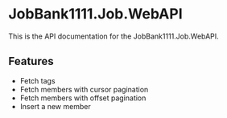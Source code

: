 # JobBank1111.Job.WebAPI

This is the API documentation for the JobBank1111.Job.WebAPI.

## Features

- Fetch tags
- Fetch members with cursor pagination
- Fetch members with offset pagination
- Insert a new member
